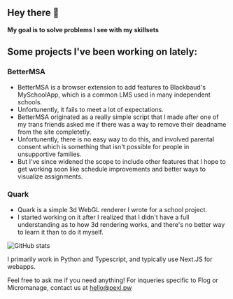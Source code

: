 ## Hey there 👋
**My goal is to solve problems I see with my skillsets**

## Some projects I've been working on lately:

### BetterMSA
* BetterMSA is a browser extension to add features to Blackbaud's MySchoolApp, which is a common LMS used in many independent schools.
* Unfortunently, it fails to meet a lot of expectations.
* BetterMSA originated as a really simple script that I made after one of my trans friends asked me if there was a way to remove their deadname from the site completetly.
* Unfortunently, there is no easy way to do this, and involved parental consent which is something that isn't possible for people in unsupportive families.
* But I've since widened the scope to include other features that I hope to get working soon like schedule improvements and better ways to visualize assignments.

### Quark
* Quark is a simple 3d WebGL renderer I wrote for a school project.
* I started working on it after I realized that I didn't have a full understanding as to how 3d rendering works, and there's no better way to learn it than to do it myself.


![GitHub stats](https://github-readme-stats.vercel.app/api?username=liemeldert&count_private=true&show_icons=true&theme=tokyonight)

I primarily work in Python and Typescript, and typically use Next.JS for webapps.

Feel free to ask me if you need anything!
For inqueries specific to Flog or Micromanage, contact us at hello@pexl.pw
